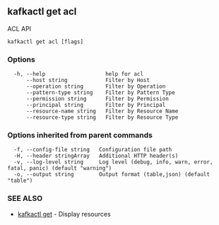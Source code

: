 ## kafkactl get acl

ACL API

```
kafkactl get acl [flags]
```

### Options

```
  -h, --help                   help for acl
      --host string            Filter by Host
      --operation string       Filter by Operation
      --pattern-type string    Filter by Pattern Type
      --permission string      Filter by Permission
      --principal string       Filter by Principal
      --resource-name string   Filter by Resource Name
      --resource-type string   Filter by Resource Type
```

### Options inherited from parent commands

```
  -f, --config-file string   Configuration file path
  -H, --header stringArray   Additional HTTP header(s)
  -v, --log-level string     Log level (debug, info, warn, error, fatal, panic) (default "warning")
  -o, --output string        Output format (table,json) (default "table")
```

### SEE ALSO

* [kafkactl get](kafkactl_get.md)	 - Display resources


